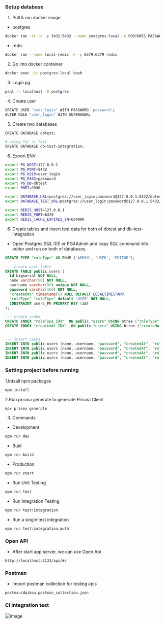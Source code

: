 ### Setup database

1. Pull & run docker image

- postgres

```bash
docker run -it -d -p 5432:5432 --name postgres-local -e POSTGRES_PASSWORD=password postgres
```

- redis

```bash
docker run --name local-redis -d -p 6379:6379 redis
```

2. Go into docker container

```bash
docker exec -it postgres-local bash
```

3. Login pg

```bash
psql -h localhost -U postgres
```

4. Create user

```bash
CREATE USER "user_login" WITH PASSWORD 'password';
ALTER ROLE "user_login" WITH SUPERUSER;
```

5. Create two databases

```bash
CREATE DATABASE dbtest;

# using for ci test
CREATE DATABASE db-test-integration;
```

6. Export ENV

```bash
export PG_HOST=127.0.0.1
export PG_PORT=5432
export PG_USER=user_login
export PG_PASS=password
export PG_DB=dbtest
export PORT=9090

export DATABASE_URL=postgres://user_login:password@127.0.0.1:5432/dbtest
export DATABASE_TEST_URL=postgres://user_login:password@127.0.0.1:5432/db-integration-test

export REDIS_HOST=127.0.0.1
export REDIS_PORT=6379
export REDIS_CACHE_EXPIRES_IN=604800
```

6. Create tables and insert test data for both of dbtest and db-test-integration
- Open Postgres SQL IDE or PG4Admin and copy SQL command into editor and run on both of databases.

```sql
CREATE TYPE "roleType" AS ENUM ('ADMIN', 'USER', 'EDITOR');

--- create user table
CREATE TABLE public.users (
  id bigserial NOT NULL,
  name varchar(50) NOT NULL,
  username varchar(50) unique NOT NULL,
  password varchar(100) NOT NULL,
  "createdAt" timestamp(6) NULL DEFAULT LOCALTIMESTAMP,
  "roleType" "roleType" default 'USER' NOT NULL,
  CONSTRAINT users_PK PRIMARY KEY (id)
);

--- create index
CREATE INDEX "roleType_IDX"  ON public."users" USING btree ("roleType");
CREATE INDEX "createdAt_IDX"  ON public."users" USING btree ("createdAt");


--- insert users
INSERT INTO public.users (name, username, "password", "createdAt", "roleType") VALUES('Administrator', 'admin', '$2a$10$MSlzbaal5/i3PMaGMDocjefbyQzdR58MWMyWA1JrFScgsmO4Fku62', '2021-10-31 08:20:35.159', 'ADMIN');
INSERT INTO public.users (name, username, "password", "createdAt", "roleType") VALUES('User','user', '$2a$10$MSlzbaal5/i3PMaGMDocjefbyQzdR58MWMyWA1JrFScgsmO4Fku62', '2021-10-31 08:20:35.159', 'USER');
INSERT INTO public.users (name, username, "password", "createdAt", "roleType") VALUES('Accountant','accountant', '$2a$10$MSlzbaal5/i3PMaGMDocjefbyQzdR58MWMyWA1JrFScgsmO4Fku62', '2021-10-31 08:20:35.159', 'USER');
INSERT INTO public.users (name, username, "password", "createdAt", "roleType") VALUES('DevOps','devops', '$2a$10$MSlzbaal5/i3PMaGMDocjefbyQzdR58MWMyWA1JrFScgsmO4Fku62', '2021-10-31 08:20:35.159', 'USER');
```

### Setting project before running

1.Intsall npm packages

```bash
npm install
```

2.Run prisma generate to generate Prisma Client

```bash
npx prisma generate
```
3. Commands

- Development

```bash
npm run dev
```

- Buid

```bash
npm run build
```

- Production

```bash
npm run start
```

- Run Unit Testing

```bash
npm run test
```

- Run Integration Testing

```bash
npm run test:integration
```

- Run a single test integration

```
npm run test:integration:auth
```
### Open API

- After start app server, we can use Open Api
```link
http://localhost:3131/api/#/
```
### Postman
- Import postman collection for testing apis
```postman
postman/daikou.postman_collection.json
```
### Ci integration test

![image](https://user-images.githubusercontent.com/12770929/140634141-68f34c12-6f25-4846-8c03-65629299266c.png)
